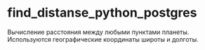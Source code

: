 # find_distanse_python_postgres
Вычисление расстояния между любыми пунктами планеты. Используются географические координаты широты и долготы.
